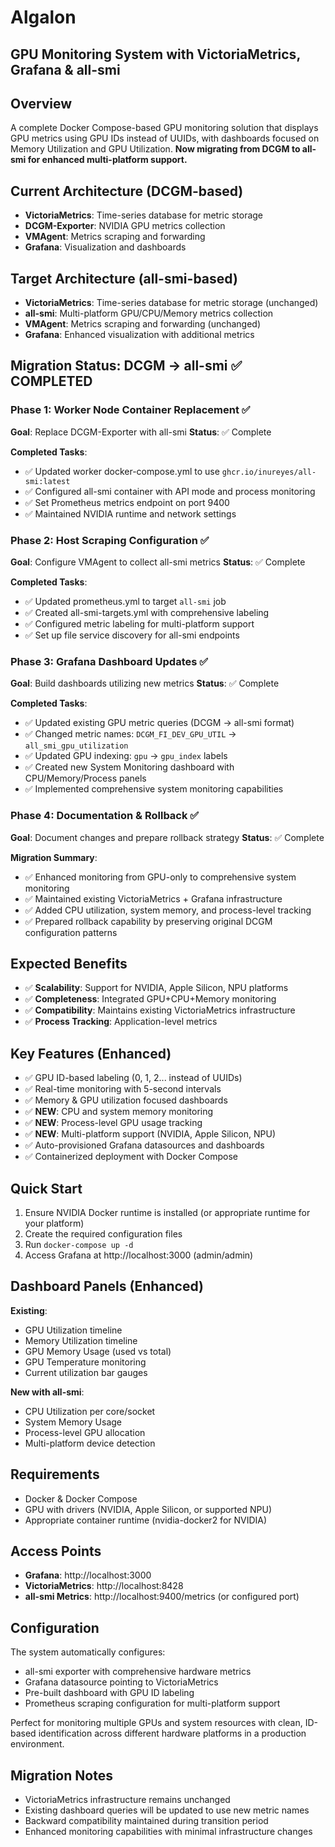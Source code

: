 # Algalon
## GPU Monitoring System with VictoriaMetrics, Grafana & all-smi

## Overview
A complete Docker Compose-based GPU monitoring solution that displays GPU metrics using GPU IDs instead of UUIDs, with dashboards focused on Memory Utilization and GPU Utilization. **Now migrating from DCGM to all-smi for enhanced multi-platform support.**

## Current Architecture (DCGM-based)
- **VictoriaMetrics**: Time-series database for metric storage
- **DCGM-Exporter**: NVIDIA GPU metrics collection
- **VMAgent**: Metrics scraping and forwarding
- **Grafana**: Visualization and dashboards

## Target Architecture (all-smi-based)
- **VictoriaMetrics**: Time-series database for metric storage (unchanged)
- **all-smi**: Multi-platform GPU/CPU/Memory metrics collection
- **VMAgent**: Metrics scraping and forwarding (unchanged)
- **Grafana**: Enhanced visualization with additional metrics

## Migration Status: DCGM → all-smi ✅ COMPLETED

### Phase 1: Worker Node Container Replacement ✅
**Goal**: Replace DCGM-Exporter with all-smi
**Status**: ✅ Complete

**Completed Tasks**:
- ✅ Updated worker docker-compose.yml to use `ghcr.io/inureyes/all-smi:latest`
- ✅ Configured all-smi container with API mode and process monitoring
- ✅ Set Prometheus metrics endpoint on port 9400
- ✅ Maintained NVIDIA runtime and network settings

### Phase 2: Host Scraping Configuration ✅
**Goal**: Configure VMAgent to collect all-smi metrics
**Status**: ✅ Complete

**Completed Tasks**:
- ✅ Updated prometheus.yml to target `all-smi` job
- ✅ Created all-smi-targets.yml with comprehensive labeling
- ✅ Configured metric labeling for multi-platform support
- ✅ Set up file service discovery for all-smi endpoints

### Phase 3: Grafana Dashboard Updates ✅
**Goal**: Build dashboards utilizing new metrics
**Status**: ✅ Complete

**Completed Tasks**:
- ✅ Updated existing GPU metric queries (DCGM → all-smi format)
- ✅ Changed metric names: `DCGM_FI_DEV_GPU_UTIL` → `all_smi_gpu_utilization`
- ✅ Updated GPU indexing: `gpu` → `gpu_index` labels
- ✅ Created new System Monitoring dashboard with CPU/Memory/Process panels
- ✅ Implemented comprehensive system monitoring capabilities

### Phase 4: Documentation & Rollback ✅
**Goal**: Document changes and prepare rollback strategy
**Status**: ✅ Complete

**Migration Summary**:
- ✅ Enhanced monitoring from GPU-only to comprehensive system monitoring
- ✅ Maintained existing VictoriaMetrics + Grafana infrastructure
- ✅ Added CPU utilization, system memory, and process-level tracking
- ✅ Prepared rollback capability by preserving original DCGM configuration patterns

## Expected Benefits
- ✅ **Scalability**: Support for NVIDIA, Apple Silicon, NPU platforms
- ✅ **Completeness**: Integrated GPU+CPU+Memory monitoring
- ✅ **Compatibility**: Maintains existing VictoriaMetrics infrastructure
- ✅ **Process Tracking**: Application-level metrics

## Key Features (Enhanced)
- ✅ GPU ID-based labeling (0, 1, 2... instead of UUIDs)
- ✅ Real-time monitoring with 5-second intervals
- ✅ Memory & GPU utilization focused dashboards
- ✅ **NEW**: CPU and system memory monitoring
- ✅ **NEW**: Process-level GPU usage tracking
- ✅ **NEW**: Multi-platform support (NVIDIA, Apple Silicon, NPU)
- ✅ Auto-provisioned Grafana datasources and dashboards
- ✅ Containerized deployment with Docker Compose

## Quick Start
1. Ensure NVIDIA Docker runtime is installed (or appropriate runtime for your platform)
2. Create the required configuration files
3. Run `docker-compose up -d`
4. Access Grafana at http://localhost:3000 (admin/admin)

## Dashboard Panels (Enhanced)
**Existing**:
- GPU Utilization timeline
- Memory Utilization timeline  
- GPU Memory Usage (used vs total)
- GPU Temperature monitoring
- Current utilization bar gauges

**New with all-smi**:
- CPU Utilization per core/socket
- System Memory Usage
- Process-level GPU allocation
- Multi-platform device detection

## Requirements
- Docker & Docker Compose
- GPU with drivers (NVIDIA, Apple Silicon, or supported NPU)
- Appropriate container runtime (nvidia-docker2 for NVIDIA)

## Access Points
- **Grafana**: http://localhost:3000
- **VictoriaMetrics**: http://localhost:8428
- **all-smi Metrics**: http://localhost:9400/metrics (or configured port)

## Configuration
The system automatically configures:
- all-smi exporter with comprehensive hardware metrics
- Grafana datasource pointing to VictoriaMetrics
- Pre-built dashboard with GPU ID labeling
- Prometheus scraping configuration for multi-platform support

Perfect for monitoring multiple GPUs and system resources with clean, ID-based identification across different hardware platforms in a production environment.

## Migration Notes
- VictoriaMetrics infrastructure remains unchanged
- Existing dashboard queries will be updated to use new metric names
- Backward compatibility maintained during transition period
- Enhanced monitoring capabilities with minimal infrastructure changes